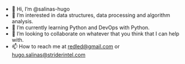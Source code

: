 - 👋 Hi, I’m @salinas-hugo
- 👀 I’m interested in data structures, data processing and algorithm analysis.
- 🌱 I’m currently learning Python and DevOps with Python.
- 💞️ I’m looking to collaborate on whatever that you think that I can help with.
- 📫 How to reach me at redled@gmail.com or hugo.salinas@striderintel.com

<!---
salinas-hugo/salinas-hugo is a ✨ special ✨ repository because its `README.md` (this file) appears on your GitHub profile.
You can click the Preview link to take a look at your changes.
--->
